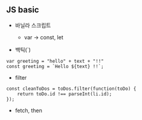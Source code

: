 ## JS basic
- 바닐라 스크립트
    - var -> const, let

- 백틱(`)
```
var greeting = "hello" + text + "!!" 
const greeting = `Hello ${text} !!`;
```

- filter
```
const cleanToDos = toDos.filter(function(toDo) {
    return toDo.id !== parseInt(li.id);
});
```  
 
- fetch, then  
